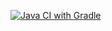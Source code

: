 [![Java CI with Gradle](https://github.com/Isbaria/Selenide2/actions/workflows/gradle.yml/badge.svg)](https://github.com/Isbaria/Selenide2/actions/workflows/gradle.yml)
